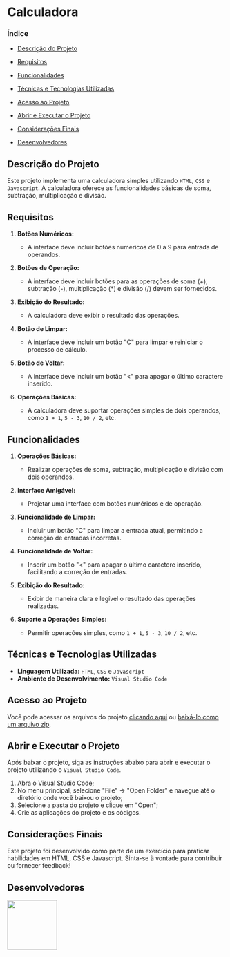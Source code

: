 # Calculadora

### Índice

- [Descrição do Projeto](#descrição-do-projeto)

- [Requisitos](#requisitos)

- [Funcionalidades](#funcionalidades)

- [Técnicas e Tecnologias Utilizadas](#técnicas-e-tecnologias-utilizadas)

- [Acesso ao Projeto](#acesso-ao-projeto)

- [Abrir e Executar o Projeto](#abrir-e-executar-o-projeto)

- [Considerações Finais](#considerações-finais)

- [Desenvolvedores](#desenvolvedores)


## Descrição do Projeto

Este projeto implementa uma calculadora simples utilizando `HTML`, `CSS` e `Javascript`. A calculadora oferece as funcionalidades básicas de soma, subtração, multiplicação e divisão.

## Requisitos

1. **Botões Numéricos:**
   - A interface deve incluir botões numéricos de 0 a 9 para entrada de operandos.

2. **Botões de Operação:**
   - A interface deve incluir botões para as operações de soma (+), subtração (-), multiplicação (*) e divisão (/) devem ser fornecidos.

3. **Exibição do Resultado:**
   - A calculadora deve exibir o resultado das operações.

4. **Botão de Limpar:**
   - A interface deve incluir um botão "C" para limpar e reiniciar o processo de cálculo.

5. **Botão de Voltar:**
   - A interface deve incluir um botão "<" para apagar o último caractere inserido.

6. **Operações Básicas:**
   - A calculadora deve suportar operações simples de dois operandos, como `1 + 1`, `5 - 3`, `10 / 2`, etc.

## Funcionalidades

1. **Operações Básicas:**
   - Realizar operações de soma, subtração, multiplicação e divisão com dois operandos.

2. **Interface Amigável:**
   - Projetar uma interface com botões numéricos e de operação.

3. **Funcionalidade de Limpar:**
   - Incluir um botão "C" para limpar a entrada atual, permitindo a correção de entradas incorretas.

4. **Funcionalidade de Voltar:**
   - Inserir um botão "<" para apagar o último caractere inserido, facilitando a correção de entradas.

5. **Exibição do Resultado:**
   - Exibir de maneira clara e legível o resultado das operações realizadas.

6. **Suporte a Operações Simples:**
   - Permitir operações simples, como `1 + 1`, `5 - 3`, `10 / 2`, etc.

## Técnicas e Tecnologias Utilizadas

- **Linguagem Utilizada:**  ``HTML``, ``CSS`` e ``Javascript``
- **Ambiente de Desenvolvimento:** ``Visual Studio Code``

## Acesso ao Projeto

Você pode acessar os arquivos do projeto [clicando aqui](https://github.com/asergioscosta/Calculadora) ou [baixá-lo como um arquivo zip](https://github.com/asergioscosta/Calculadora/archive/refs/heads/main.zip).

## Abrir e Executar o Projeto

Após baixar o projeto, siga as instruções abaixo para abrir e executar o projeto utilizando o `Visual Studio Code`.

1. Abra o Visual Studio Code;
2. No menu principal, selecione "File" -> "Open Folder" e navegue até o diretório onde você baixou o projeto;
3. Selecione a pasta do projeto e clique em "Open";
4. Crie as aplicações do projeto e os códigos.

## Considerações Finais

Este projeto foi desenvolvido como parte de um exercício para praticar habilidades em HTML, CSS e Javascript. Sinta-se à vontade para contribuir ou fornecer feedback!

## Desenvolvedores

[<img loading="lazy" src="https://avatars.githubusercontent.com/u/102989796?v=4" width=115>](https://github.com/asergioscosta)